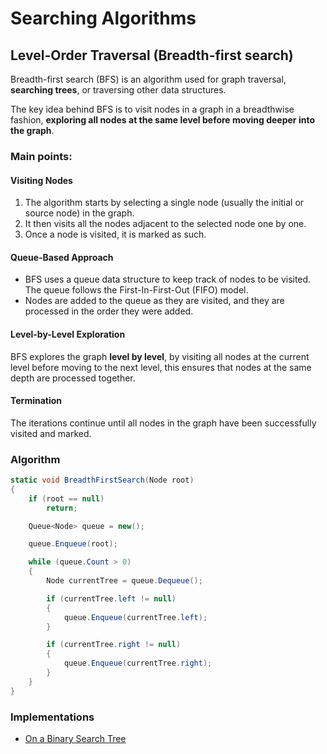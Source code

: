 # Searching Algorithms

## Level-Order Traversal (Breadth-first search)

Breadth-first search (BFS) is an algorithm used for graph traversal, **searching trees**, or traversing other data structures.

The key idea behind BFS is to visit nodes in a graph in a breadthwise fashion, **exploring all nodes at the same level before moving deeper into the graph**.

### Main points:

#### Visiting Nodes

1. The algorithm starts by selecting a single node (usually the initial or source node) in the graph.
2. It then visits all the nodes adjacent to the selected node one by one.
3. Once a node is visited, it is marked as such.

#### Queue-Based Approach

- BFS uses a queue data structure to keep track of nodes to be visited. The queue follows the First-In-First-Out (FIFO) model.
- Nodes are added to the queue as they are visited, and they are processed in the order they were added.

#### Level-by-Level Exploration

BFS explores the graph **level by level**, by visiting all nodes at the current level before moving to the next level, this ensures that nodes at the same depth are processed together.

#### Termination

The iterations continue until all nodes in the graph have been successfully visited and marked.

### Algorithm

```csharp
static void BreadthFirstSearch(Node root)
{
    if (root == null)
        return;

    Queue<Node> queue = new();

    queue.Enqueue(root);

    while (queue.Count > 0)
    {
        Node currentTree = queue.Dequeue();

        if (currentTree.left != null)
        {
            queue.Enqueue(currentTree.left);
        }

        if (currentTree.right != null)
        {
            queue.Enqueue(currentTree.right);
        }
    }
}
```

### Implementations

- [On a Binary Search Tree](../binary-search-trees/README.md#breadth-first-search-bfs-implementation)